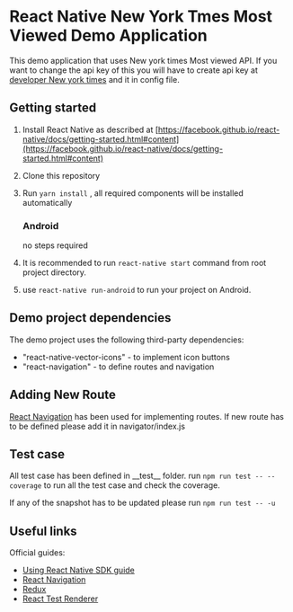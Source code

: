 # React Native New York Tmes Most Viewed Demo Application

This demo application that uses New york times Most viewed API. If you want to change the api key of this you will have to create api key at [developer New york times](https://developer.nytimes.com/indexV2.html) and it in config file.



## Getting started

1. Install React Native as described at [https://facebook.github.io/react-native/docs/getting-started.html#content](https://facebook.github.io/react-native/docs/getting-started.html#content)
2. Clone this repository
3. Run `yarn install` , all required components will be installed automatically

    ### Android
    
    no steps required
   
4. It is recommended to run `react-native start` command from root project directory.
5. use `react-native run-android` to run your project on Android.

## Demo project dependencies

The demo project uses the following third-party dependencies:
- "react-native-vector-icons" - to implement icon buttons
- "react-navigation" - to define routes and navigation

## Adding New Route

[React Navigation](https://reactjs.org/docs/test-renderer.html#testinstancefindbytype) has been used for implementing routes. If new route has to be defined please add it in navigator/index.js

## Test case
All test case has been defined in \_\_test__ folder. run `npm run test -- --coverage` to run all the test case and check the coverage.

If any of the snapshot has to be updated please run `npm run test -- -u`

## Useful links
Official guides:
- [Using React Native SDK guide](https://voximplant.com/blog/using-react-native-sdk)
- [React Navigation](https://reactnavigation.org/docs/en/getting-started.html)
- [Redux](https://redux.js.org/introduction/getting-started)
- [React Test Renderer](https://reactjs.org/docs/test-renderer.html#testinstancefindbytype)